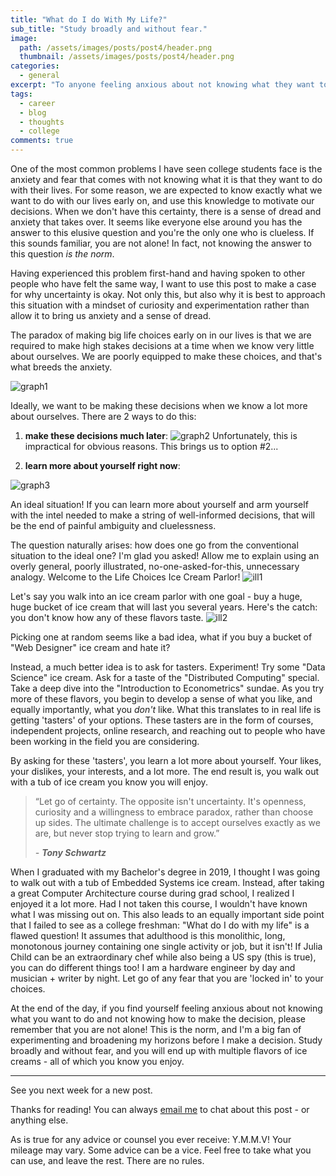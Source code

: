 ```yaml
---
title: "What do I do With My Life?"
sub_title: "Study broadly and without fear."
image: 
  path: /assets/images/posts/post4/header.png
  thumbnail: /assets/images/posts/post4/header.png
categories:
  - general
excerpt: "To anyone feeling anxious about not knowing what they want to do with their lives"
tags:
  - career
  - blog
  - thoughts
  - college
comments: true
---
```


One of the most common problems I have seen college students face is the anxiety and fear that comes with not knowing what it is that they want to do with their lives. For some reason, we are expected to know exactly what we want to do with our lives early on, and use this knowledge to motivate our decisions. When we don't have this certainty, there is a sense of dread and anxiety that takes over. It seems like everyone else around you has the answer to this elusive question and you're the only one who is clueless. If this sounds familiar, you are not alone! In fact, not knowing the answer to this question *is the norm*.

Having experienced this problem first-hand and having spoken to other people who have felt the same way, I want to use this post to make a case for why uncertainty is okay. Not only this, but also why it is best to approach this situation with a mindset of curiosity and experimentation rather than allow it to bring us anxiety and a sense of dread. 

The paradox of making big life choices early on in our lives is that we are required to make high stakes decisions at a time when we know very little about ourselves. We are poorly equipped to make these choices, and that's what breeds the anxiety. 

![graph1](/assets/images/posts/post4/g1.png)

Ideally, we want to be making these decisions when we know a lot more about ourselves. There are 2 ways to do this:

1. **make these decisions much later**: ![graph2](/assets/images/posts/post4/g2.png) Unfortunately, this is impractical for obvious reasons. This brings us to option #2...

2. **learn more about yourself right now**:

![graph3](/assets/images/posts/post4/g3.png)


An ideal situation! If you can learn more about yourself and arm yourself with the intel needed to make a string of well-informed decisions, that will be the end of painful ambiguity and cluelessness. 

The question naturally arises: how does one go from the conventional situation to the ideal one? I'm glad you asked! Allow me to explain using an overly general, poorly illustrated, no-one-asked-for-this, unnecessary analogy. Welcome to the Life Choices Ice Cream Parlor! ![ill1](/assets/images/posts/post4/ill1.png)


Let's say you walk into an ice cream parlor with one goal - buy a huge, huge bucket of ice cream that will last you several years. Here's the catch: you don't know how any of these flavors taste. ![ill2](/assets/images/posts/post4/ill2.png)

Picking one at random seems like a bad idea, what if you buy a bucket of "Web Designer" ice cream and hate it? 

Instead, a much better idea is to ask for tasters. Experiment! Try some "Data Science" ice cream. Ask for a taste of the "Distributed Computing" special. Take a deep dive into the "Introduction to Econometrics" sundae. As you try more of these flavors, you begin to develop a sense of what you like, and equally importantly, what you *don't* like. What this translates to in real life is getting 'tasters' of your options. These tasters are in the form of courses, independent projects, online research, and reaching out to people who have been working in the field you are considering.  

By asking for these 'tasters', you learn a lot more about yourself. Your likes, your dislikes, your interests, and a lot more. The end result is, you walk out with a tub of ice cream you know you will enjoy. 

> “Let go of certainty. The opposite isn't uncertainty. It's openness, curiosity and a willingness to embrace paradox, rather than choose up sides. The ultimate challenge is to accept ourselves exactly as we are, but never stop trying to learn and grow.”
>
> *- **Tony Schwartz***

When I graduated with my Bachelor's degree in 2019, I thought I was going to walk out with a tub of Embedded Systems ice cream. Instead, after taking a great Computer Architecture course during grad school, I realized I enjoyed it a lot more. Had I not taken this course, I wouldn't have known what I was missing out on. This also leads to an equally important side point that I failed to see as a college freshman: "What do I do with my life" is a flawed question! It assumes that adulthood is this monolithic, long, monotonous journey containing one single activity or job, but it isn't! If Julia Child can be an extraordinary chef while also being a US spy (this is true), you can do different things too! I am a hardware engineer by day and musician + writer by night. Let go of any fear that you are 'locked in' to your choices. 

At the end of the day, if you find yourself feeling anxious about not knowing what you want to do and not knowing how to make the decision, please remember that you are not alone! This is the norm, and I'm a big fan of experimenting and broadening my horizons before I make a decision. Study broadly and without fear, and you will end up with multiple flavors of ice creams - all of which you know you enjoy.

---

 See you next week for a new post.

 Thanks for reading! You can always [email me](mailto:parthswat@gmail.com) to chat about this post - or anything else.

 As is true for any advice or counsel you ever receive: Y.M.M.V! Your mileage may vary. Some advice can be a vice. Feel free to take what you can use, and leave the rest. There are no rules.
